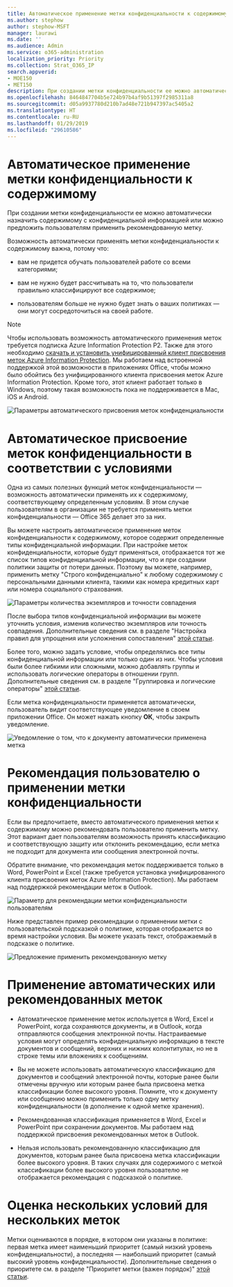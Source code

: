 ```yaml
---
title: Автоматическое применение метки конфиденциальности к содержимому
ms.author: stephow
author: stephow-MSFT
manager: laurawi
ms.date: ''
ms.audience: Admin
ms.service: o365-administration
localization_priority: Priority
ms.collection: Strat_O365_IP
search.appverid:
- MOE150
- MET150
description: При создании метки конфиденциальности ее можно автоматически назначить документу или сообщению электронной почты или можно предложить пользователям выбрать рекомендованную метку.
ms.openlocfilehash: 8464847704b5e724b97b4af9b51397f2985311a8
ms.sourcegitcommit: d05a9937780d210b7ad48e721b947397ac5405a2
ms.translationtype: HT
ms.contentlocale: ru-RU
ms.lasthandoff: 01/29/2019
ms.locfileid: "29610586"
---
```

# <a name="apply-a-sensitivity-label-to-content-automatically"></a>Автоматическое применение метки конфиденциальности к содержимому

При создании метки конфиденциальности ее можно автоматически назначить содержимому с конфиденциальной информацией или можно предложить пользователям применить рекомендованную метку.

Возможность автоматически применять метки конфиденциальности к содержимому важна, потому что:

- вам не придется обучать пользователей работе со всеми категориями;

- вам не нужно будет рассчитывать на то, что пользователи правильно классифицируют все содержимое;

- пользователям больше не нужно будет знать о ваших политиках — они могут сосредоточиться на своей работе.

> [!NOTE]
> Чтобы использовать возможность автоматического применения меток требуется подписка Azure Information Protection P2. Также для этого необходимо [скачать и установить унифицированный клиент присвоения меток Azure Information Protection](https://docs.microsoft.com/ru-RU/azure/information-protection/rms-client/install-unifiedlabelingclient-app). Мы работаем над встроенной поддержкой этой возможности в приложениях Office, чтобы можно было обойтись без унифицированного клиента присвоения меток Azure Information Protection. Кроме того, этот клиент работает только в Windows, поэтому такая возможность пока не поддерживается в Mac, iOS и Android.

![Параметры автоматического присвоения меток конфиденциальности](media/Sensitivity_labels_Auto_labeling_options.png)

# <a name="apply-a-sensitivity-label-automatically-based-on-conditions"></a>Автоматическое присвоение меток конфиденциальности в соответствии с условиями

Одна из самых полезных функций меток конфиденциальности — возможность автоматически применять их к содержимому, соответствующему определенным условиям. В этом случае пользователям в организации не требуется применять метки конфиденциальности — Office 365 делает это за них.
   
Вы можете настроить автоматическое применение меток конфиденциальности к содержимому, которое содержит определенные типы конфиденциальной информации. При настройке меток конфиденциальности, которые будут применяться, отображается тот же список типов конфиденциальной информации, что и при создании политики защиты от потери данных. Поэтому вы можете, например, применить метку "Строго конфиденциально" к любому содержимому с персональными данными клиента, такими как номера кредитных карт или номера социального страхования. 

![Параметры количества экземпляров и точности совпадения](media/Sensitivity_labels_instance_count_match_accuracy.png)

После выбора типов конфиденциальной информации вы можете уточнить условия, изменив количество экземпляров или точность совпадения. Дополнительные сведения см. в разделе "Настройка правил для упрощения или усложнения сопоставления" [этой статьи](data-loss-prevention-policies.md#tuning-rules-to-make-them-easier-or-harder-to-match).

Более того, можно задать условие, чтобы определялись все типы конфиденциальной информации или только один из них. Чтобы условия были более гибкими или сложными, можно добавлять группы и использовать логические операторы в отношении групп. Дополнительные сведения см. в разделе "Группировка и логические операторы" [этой статьи](data-loss-prevention-policies.md#grouping-and-logical-operators).

Если метка конфиденциальности применяется автоматически, пользователь видит соответствующее уведомление в своем приложении Office. Он может нажать кнопку **ОК**, чтобы закрыть уведомление.

![Уведомление о том, что к документу автоматически применена метка](media/sensitivity_labels_msg_doc_was_auto_labeled.PNG)

# <a name="recommend-that-the-user-apply-a-sensitivity-label"></a>Рекомендация пользователю о применении метки конфиденциальности

Если вы предпочитаете, вместо автоматического применения метки к содержимому можно рекомендовать пользователю применить метку. Этот вариант дает пользователям возможность принять классификацию и соответствующую защиту или отклонить рекомендацию, если метка не подходит для документа или сообщения электронной почты.

Обратите внимание, что рекомендация меток поддерживается только в Word, PowerPoint и Excel (также требуется установка унифицированного клиента присвоения меток Azure Information Protection). Мы работаем над поддержкой рекомендации меток в Outlook.

![Параметр для рекомендации метки конфиденциальности пользователям](media/Sensitivity_labels_Recommended_label_option.png)

Ниже представлен пример рекомендации о применении метки с пользовательской подсказкой о политике, которая отображается во время настройки условия. Вы можете указать текст, отображаемый в подсказке о политике.

![Предложение применить рекомендованную метку](media/Sensitivity_label_Prompt_for_required_label.png)

# <a name="how-automatic-or-recommended-labels-are-applied"></a>Применение автоматических или рекомендованных меток

- Автоматическое применение меток используется в Word, Excel и PowerPoint, когда сохраняются документы, и в Outlook, когда отправляются сообщения электронной почты. Настраиваемые условия могут определять конфиденциальную информацию в тексте документов и сообщений, верхних и нижних колонтитулах, но не в строке темы или вложениях к сообщениям.

- Вы не можете использовать автоматическую классификацию для документов и сообщений электронной почты, которые ранее были отмечены вручную или которым ранее была присвоена метка классификации более высокого уровня. Помните, что к документу или сообщению можно применить только одну метку конфиденциальности (в дополнение к одной метке хранения).

- Рекомендованная классификация применяется в Word, Excel и PowerPoint при сохранении документов. Мы работаем над поддержкой присвоения рекомендованных меток в Outlook.

- Нельзя использовать рекомендованную классификацию для документов, которым ранее была присвоена метка классификации более высокого уровня. В таких случаях для содержимого с меткой классификации более высокого уровня пользователю не отображается рекомендация с подсказкой о политике.

# <a name="how-multiple-conditions-are-evaluated-when-they-apply-to-more-than-one-label"></a>Оценка нескольких условий для нескольких меток

Метки оцениваются в порядке, в котором они указаны в политике: первая метка имеет наименьший приоритет (самый низкий уровень конфиденциальности), а последняя — наибольший приоритет (самый высокий уровень конфиденциальности). Дополнительные сведения о приоритете см. в разделе "Приоритет метки (важен порядок)" [этой статьи](sensitivity-labels.md#label-priority-order-matters).